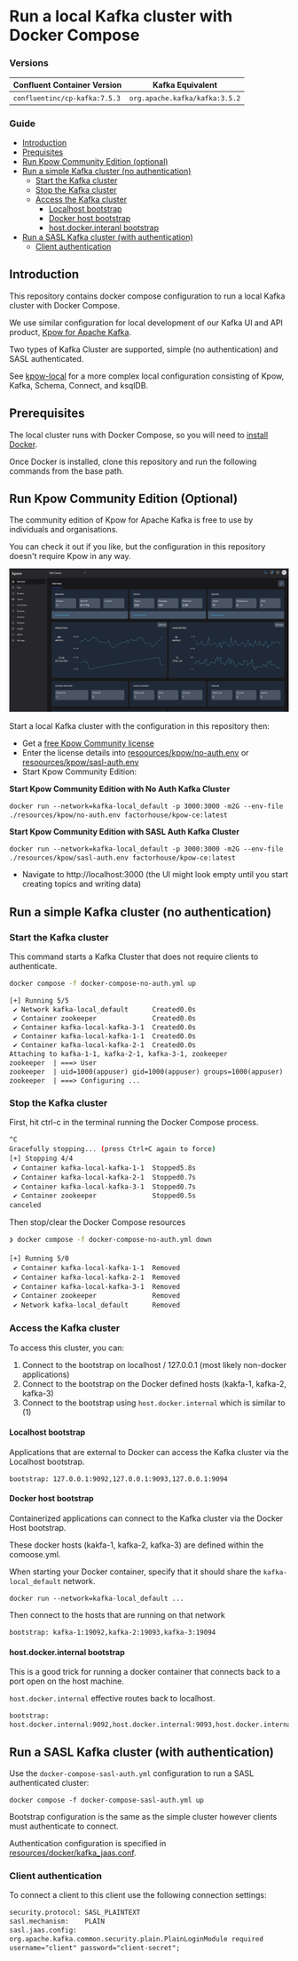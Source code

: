 # Run a local Kafka cluster with Docker Compose

### Versions

| Confluent Container Version   | Kafka Equivalent               |
|-------------------------------|--------------------------------|
| `confluentinc/cp-kafka:7.5.3` | `org.apache.kafka/kafka:3.5.2` |

### Guide

* [Introduction](#introduction)
* [Prequisites](#prerequisites)
* [Run Kpow Community Edition (optional)](#run-kpow-community-edition-optional)
* [Run a simple Kafka cluster (no authentication)](#run-a-simple-kafka-cluster-no-authentication)
  * [Start the Kafka cluster](#start-the-kafka-cluster)
  * [Stop the Kafka cluster](#stop-the-kafka-cluster)
  * [Access the Kafka cluster](#access-the-kafka-cluster)
    * [Localhost bootstrap](#localhost-bootstrap)
    * [Docker host bootstrap](#docker-host-bootstrap)
    * [host.docker.interanl bootstrap](#hostdockerinternal-bootstrap)
* [Run a SASL Kafka cluster (with authentication)](#run-a-sasl-kafka-cluster-with-authentication)
  * [Client authentication](#client-authentication)

## Introduction

This repository contains docker compose configuration to run a local Kafka cluster with Docker Compose.

We use similar configuration for local development of our Kafka UI and API product, [Kpow for Apache Kafka](https://factorhouse.io/kpow).

Two types of Kafka Cluster are supported, simple (no authentication) and SASL authenticated. 

See [kpow-local](https://github.com/factorhouse/kpow-local) for a more complex local configuration consisting of Kpow, Kafka, Schema, Connect, and ksqlDB.

## Prerequisites

The local cluster runs with Docker Compose, so you will need to [install Docker](https://www.docker.com/).

Once Docker is installed, clone this repository and run the following commands from the base path.

## Run Kpow Community Edition (Optional)

The community edition of Kpow for Apache Kafka is free to use by individuals and organisations.

You can check it out if you like, but the configuration in this repository doesn't require Kpow in any way.

![Kpow UI](/resources/img/kpow-overview.png)

Start a local Kafka cluster with the configuration in this repository then:

* Get a [free Kpow Community license](https://factorhouse.io/kpow/community/)
* Enter the license details into [resoources/kpow/no-auth.env](resources/kpow/no-auth.env) or [resoources/kpow/sasl-auth.env](resources/kpow/sasl-auth.env)
* Start Kpow Community Edition:

**Start Kpow Community Edition with No Auth Kafka Cluster**

```
docker run --network=kafka-local_default -p 3000:3000 -m2G --env-file ./resources/kpow/no-auth.env factorhouse/kpow-ce:latest
```

**Start Kpow Community Edition with SASL Auth Kafka Cluster**

```
docker run --network=kafka-local_default -p 3000:3000 -m2G --env-file ./resources/kpow/sasl-auth.env factorhouse/kpow-ce:latest
```

* Navigate to http://localhost:3000 (the UI might look empty until you start creating topics and writing data)

## Run a simple Kafka cluster (no authentication)

### Start the Kafka cluster

This command starts a Kafka Cluster that does not require clients to authenticate.

```bash
docker compose -f docker-compose-no-auth.yml up
```

```
[+] Running 5/5
 ✔ Network kafka-local_default      Created0.0s
 ✔ Container zookeeper              Created0.0s
 ✔ Container kafka-local-kafka-3-1  Created0.0s
 ✔ Container kafka-local-kafka-1-1  Created0.0s
 ✔ Container kafka-local-kafka-2-1  Created0.0s
Attaching to kafka-1-1, kafka-2-1, kafka-3-1, zookeeper
zookeeper  | ===> User
zookeeper  | uid=1000(appuser) gid=1000(appuser) groups=1000(appuser)
zookeeper  | ===> Configuring ...
```

### Stop the Kafka cluster

First, hit ctrl-c in the terminal running the Docker Compose process.

```bash
^C
Gracefully stopping... (press Ctrl+C again to force)
[+] Stopping 4/4
 ✔ Container kafka-local-kafka-1-1  Stopped5.8s
 ✔ Container kafka-local-kafka-2-1  Stopped0.7s
 ✔ Container kafka-local-kafka-3-1  Stopped0.7s
 ✔ Container zookeeper              Stopped0.5s
canceled
```

Then stop/clear the Docker Compose resources

```bash
❯ docker compose -f docker-compose-no-auth.yml down

[+] Running 5/0
 ✔ Container kafka-local-kafka-1-1  Removed                                                                                                                                                                    0.0s
 ✔ Container kafka-local-kafka-2-1  Removed                                                                                                                                                                    0.0s
 ✔ Container kafka-local-kafka-3-1  Removed                                                                                                                                                                    0.0s
 ✔ Container zookeeper              Removed                                                                                                                                                                    0.0s
 ✔ Network kafka-local_default      Removed
```
 
### Access the Kafka cluster

To access this cluster, you can:

1. Connect to the bootstrap on localhost / 127.0.0.1 (most likely non-docker applications)
2. Connect to the bootstrap on the Docker defined hosts (kakfa-1, kafka-2, kafka-3)
3. Connect to the bootstrap using `host.docker.internal` which is similar to (1)

#### Localhost bootstrap

Applications that are external to Docker can access the Kafka cluster via the Localhost bootstrap.

```
bootstrap: 127.0.0.1:9092,127.0.0.1:9093,127.0.0.1:9094
```

#### Docker host bootstrap

Containerized applications can connect to the Kafka cluster via the Docker Host bootstrap.

These docker hosts (kakfa-1, kafka-2, kafka-3) are defined within the comoose.yml.

When starting your Docker container, specify that it should share the `kafka-local_default` network.
 
```
docker run --network=kafka-local_default ...
```

Then connect to the hosts that are running on that network

```
bootstrap: kafka-1:19092,kafka-2:19093,kafka-3:19094 
```

#### host.docker.internal bootstrap

This is a good trick for running a docker container that connects back to a port open on the host machine.

`host.docker.internal` effective routes back to localhost.

```
bootstrap: host.docker.internal:9092,host.docker.internal:9093,host.docker.internal:9094 
```

## Run a SASL Kafka cluster (with authentication)

Use the `docker-compose-sasl-auth.yml` configuration to run a SASL authenticated cluster:

```
docker compose -f docker-compose-sasl-auth.yml up
```

Bootstrap configuration is the same as the simple cluster however clients must authenticate to connect. 

Authentication configuration is specified in [resources/docker/kafka_jaas.conf](resources/docker/kafka_jaas.conf).

### Client authentication

To connect a client to this client use the following connection settings:

```
security.protocol: SASL_PLAINTEXT
sasl.mechanism:    PLAIN
sasl.jaas.config:  org.apache.kafka.common.security.plain.PlainLoginModule required username="client" password="client-secret";
```
